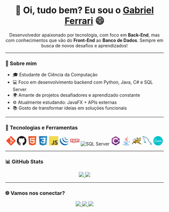 <div align="center">
  <h1>👋 Oi, tudo bem? Eu sou o <a href="https://www.linkedin.com/in/gabriel-ferrari-41455426b/" target="_blank">Gabriel Ferrari</a> 😄</h1>
  <p>Desenvolvedor apaixonado por tecnologia, com foco em <strong>Back-End</strong>, mas com conhecimentos que vão do <strong>Front-End</strong> ao <strong>Banco de Dados</strong>. Sempre em busca de novos desafios e aprendizados!</p>
</div>

---

### 🧠 Sobre mim

- 🎓 Estudante de Ciência da Computação
- 💻 Foco em desenvolvimento backend com Python, Java, C# e SQL Server
- 🌍 Amante de projetos desafiadores e aprendizado constante
- ⚙️ Atualmente estudando: JavaFX + APIs externas 
- 📚 Gosto de transformar ideias em soluções funcionais

---

### 🚀 Tecnologias e Ferramentas

<div align="center">
  <img alt="Git" height="30" src="https://raw.githubusercontent.com/devicons/devicon/master/icons/git/git-original.svg">
  <img alt="GitHub" height="30" src="/assets/assets/GitHub.png">
  <img alt="HTML5" height="30" src="https://github.com/devicons/devicon/blob/master/icons/html5/html5-original.svg">
  <img alt="CSS3" height="30" src="https://raw.githubusercontent.com/devicons/devicon/master/icons/css3/css3-original.svg">
  <img alt="JavaScript" height="30" src="https://github.com/devicons/devicon/blob/master/icons/javascript/javascript-original.svg">
  <img alt="jQuery" height="30" src="https://github.com/devicons/devicon/blob/master/icons/jquery/jquery-original.svg">
  <img alt="npm" height="30" src="https://github.com/devicons/devicon/blob/master/icons/npm/npm-original-wordmark.svg">
  <img alt="SQL Server" height="30" src="http://upload.wikimedia.org/wikipedia/de/8/8c/Microsoft_SQL_Server_Logo.svg">
  <img alt="C#" height="30" src="https://github.com/devicons/devicon/blob/master/icons/csharp/csharp-original.svg">
  <img alt="Java" height="30" src="https://github.com/devicons/devicon/blob/master/icons/java/java-original.svg">
  <img alt="Tomcat" height="30" src="https://github.com/devicons/devicon/blob/master/icons/tomcat/tomcat-original.svg">
  <img alt="MySQL" height="30" src="https://github.com/devicons/devicon/blob/master/icons/mysql/mysql-original.svg">
  <img alt="Canva" height="30" src="https://github.com/devicons/devicon/blob/master/icons/canva/canva-original.svg">
</div>

---

### 📊 GitHub Stats

<div align="center">
  <a href="https://github.com/Ferrari6138">
    <img height="160em" src="https://github-readme-stats.vercel.app/api?username=Ferrari6138&count_private=true&include_all_commits=true&show_icons=true&theme=dark&hide_border=false&show_owner=true"/>
    <img height="160em" src="https://github-readme-stats.vercel.app/api/top-langs/?username=Ferrari6138&theme=dark&hide_border=false&layout=compact"/>
  </a>
</div>

---

### 🌐 Vamos nos conectar?

<div align="center">
  <a href="https://www.instagram.com/ferrari_gr/" target="_blank">
    <img src="https://img.shields.io/badge/-Instagram-%23E4405F?style=for-the-badge&logo=instagram&logoColor=white">
  </a>
  <a href="https://www.linkedin.com/in/gabriel-ferrari-41455426b/" target="_blank">
    <img src="https://img.shields.io/badge/-LinkedIn-%230077B5?style=for-the-badge&logo=linkedin&logoColor=white">
  </a>
  <a href="mailto:gabrielferrari446@gmail.com">
    <img src="https://img.shields.io/badge/-Gmail-%23333?style=for-the-badge&logo=gmail&logoColor=white">
  </a>
</div>
